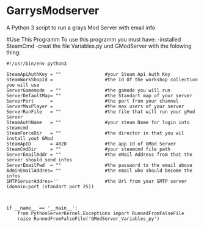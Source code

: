 # GarrysModserver
A Python 3 script to run a grays Mod Server with email info


#Use This Programm
To use this programm you must have:
-installed SteamCmd
-creat the file Variables.py und GModServer with the folowing thing:


    #!/usr/bin/env python3

    SteamApiAuthKey = ""                #your Steam Api Auth Key
    SteamWorkShopId =                   #the Id Of the workshop collection you will use
    ServerGamemode  = ""                #the gamode you will run
    ServerDefaultMap= ""                #the Standart map of your server
    ServerPort      =                   #the port from your channel
    ServerMaxPlayer =                   #the max users of your server
    ServerRunFile   = ""                #the file that will run your gMod Server
    SteamAuthName   = ""                #your steam Name for login into steamcmd
    SteamForceDir   = ""                #the director in that you wil install yout GMod
    SteamApID       = 4020              #the app Id of GMod Server
    SteamCmdDir     = ""                #your steamcmd file path
    ServerEmailAddr = ""                #the eMail Address from that the server should send infos
    ServerEmailPwd  = ""                #the password to the email above
    AdminEmailAddres= ""                #the email who should become the infos
    SMTPServerAddres=''                 #the Url from your SMTP server (domain:port (standart port 25))



    if __name__ == '__main__':
        from PythonServerKernel.Exceptions import RunnedFromFalseFile
        raise RunnedFromFalseFile('GModServer_Variables_py')
